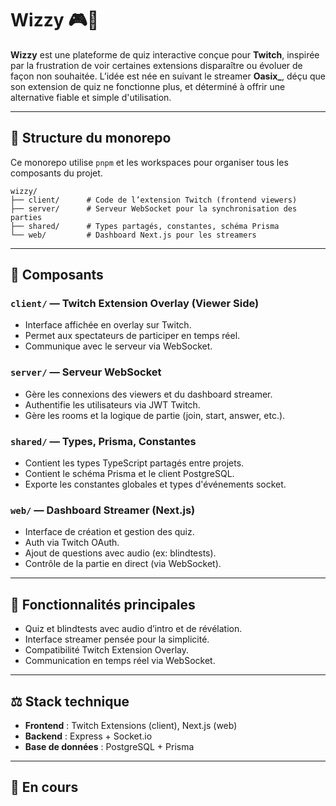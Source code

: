 # Wizzy 🎮🎵

**Wizzy** est une plateforme de quiz interactive conçue pour **Twitch**, inspirée par la frustration de voir certaines extensions disparaître ou évoluer de façon non souhaitée. L’idée est née en suivant le streamer **Oasix\_**, déçu que son extension de quiz ne fonctionne plus, et déterminé à offrir une alternative fiable et simple d'utilisation.

---

## 📁 Structure du monorepo

Ce monorepo utilise `pnpm` et les workspaces pour organiser tous les composants du projet.

```
wizzy/
├── client/      # Code de l’extension Twitch (frontend viewers)
├── server/      # Serveur WebSocket pour la synchronisation des parties
├── shared/      # Types partagés, constantes, schéma Prisma
└── web/         # Dashboard Next.js pour les streamers
```

---

## 🧹 Composants

### `client/` — **Twitch Extension Overlay (Viewer Side)**

- Interface affichée en overlay sur Twitch.
- Permet aux spectateurs de participer en temps réel.
- Communique avec le serveur via WebSocket.

### `server/` — **Serveur WebSocket**

- Gère les connexions des viewers et du dashboard streamer.
- Authentifie les utilisateurs via JWT Twitch.
- Gère les rooms et la logique de partie (join, start, answer, etc.).

### `shared/` — **Types, Prisma, Constantes**

- Contient les types TypeScript partagés entre projets.
- Contient le schéma Prisma et le client PostgreSQL.
- Exporte les constantes globales et types d'événements socket.

### `web/` — **Dashboard Streamer (Next.js)**

- Interface de création et gestion des quiz.
- Auth via Twitch OAuth.
- Ajout de questions avec audio (ex: blindtests).
- Contrôle de la partie en direct (via WebSocket).

---

## 🎵 Fonctionnalités principales

- Quiz et blindtests avec audio d’intro et de révélation.
- Interface streamer pensée pour la simplicité.
- Compatibilité Twitch Extension Overlay.
- Communication en temps réel via WebSocket.

---

## ⚖️ Stack technique

- **Frontend** : Twitch Extensions (client), Next.js (web)
- **Backend** : Express + Socket.io
- **Base de données** : PostgreSQL + Prisma

---

## 🚧 En cours

